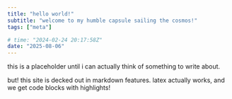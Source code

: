 ```yaml
---
title: "hello world!"
subtitle: "welcome to my humble capsule sailing the cosmos!"
tags: ["meta"]

# time: "2024-02-24 20:17:58Z"
date: "2025-08-06"
---
```


this is a placeholder until i can actually think of something to write about.

but! this site is decked out in markdown features. latex actually works, and we
get code blocks with highlights!
